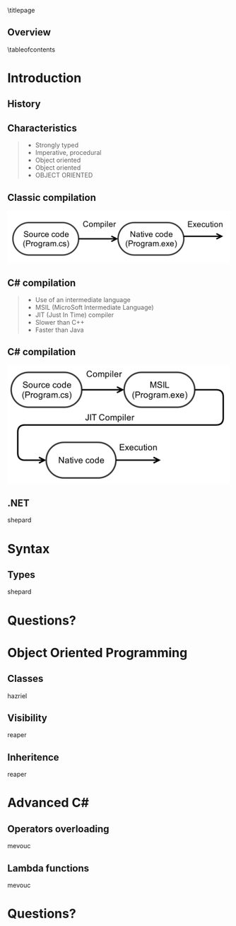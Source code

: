 \titlepage

## Overview
\tableofcontents


# Introduction

## History

## Characteristics

> - Strongly typed
> - Imperative, procedural
> - Object oriented
> - Object oriented
> - OBJECT ORIENTED

## Classic compilation

![Classic compilation](img/compilation.png)

## C# compilation

> - Use of an intermediate language
> - MSIL (MicroSoft Intermediate Language)
> - JIT (Just In Time) compiler
> - Slower than C++
> - Faster than Java

## C# compilation

![C# compilation](img/csharp-compilation.png)

## .NET

shepard

# Syntax

## Types

shepard


# Questions?


# Object Oriented Programming

## Classes

hazriel

## Visibility

reaper

## Inheritence

reaper


# Advanced C\#

## Operators overloading

mevouc

## Lambda functions

mevouc




# Questions?
